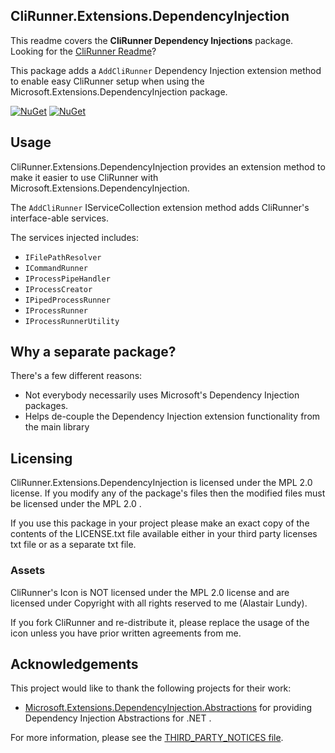 ## CliRunner.Extensions.DependencyInjection
This readme covers the **CliRunner Dependency Injections** package. Looking for the [CliRunner Readme](https://github.com/alastairlundy/CliRunner/blob/main/README.md)?

This package adds a ``AddCliRunner`` Dependency Injection extension method to enable easy CliRunner setup when using the Microsoft.Extensions.DependencyInjection package.

[![NuGet](https://img.shields.io/nuget/v/CliRunner.Extensions.DependencyInjection.svg)](https://www.nuget.org/packages/CliRunner.Extensions.DependencyInjection/)
[![NuGet](https://img.shields.io/nuget/dt/CliRunner.Extensions.DependencyInjection.svg)](https://www.nuget.org/packages/CliRunner.Extensions.DependencyInjection/)

## Usage
CliRunner.Extensions.DependencyInjection provides an extension method to make it easier to use CliRunner with Microsoft.Extensions.DependencyInjection.

The ``AddCliRunner`` IServiceCollection extension method adds CliRunner's interface-able services.

The services injected includes:
* ``IFilePathResolver``
* ``ICommandRunner``
* ``IProcessPipeHandler``
* ``IProcessCreator``
* ``IPipedProcessRunner``
* ``IProcessRunner``
* ``IProcessRunnerUtility``

## Why a separate package?
There's a few different reasons:
* Not everybody necessarily uses Microsoft's Dependency Injection packages.
* Helps de-couple the Dependency Injection extension functionality from the main library

## Licensing
CliRunner.Extensions.DependencyInjection is licensed under the MPL 2.0 license. If you modify any of the package's files then the modified files must be licensed under the MPL 2.0 .

If you use this package in your project please make an exact copy of the contents of the LICENSE.txt file available either in your third party licenses txt file or as a separate txt file.

### Assets
CliRunner's Icon is NOT licensed under the MPL 2.0 license and are licensed under Copyright with all rights reserved to me (Alastair Lundy).

If you fork CliRunner and re-distribute it, please replace the usage of the icon unless you have prior written agreements from me.

## Acknowledgements
This project would like to thank the following projects for their work:
* [Microsoft.Extensions.DependencyInjection.Abstractions](https://www.nuget.org/packages/Microsoft.Extensions.DependencyInjection.Abstractions) for providing Dependency Injection Abstractions for .NET .

For more information, please see the [THIRD_PARTY_NOTICES file](https://github.com/alastairlundy/CliRunner/blob/main/CliRunnerLibrary/CliRunner.Extensions.DependencyInjection/THIRD_PARTY_NOTICES.txt).
